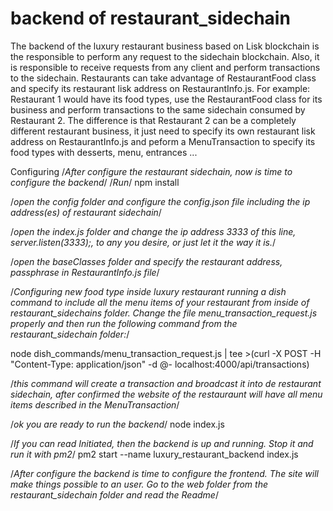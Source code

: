 # backend of restaurant_sidechain
The backend of the luxury restaurant business based on Lisk blockchain is the responsible to perform any request to the sidechain blockchain. Also, it is responsible to receive requests from any client and perform transactions to the sidechain.
Restaurants can take advantage of RestaurantFood class and specify its restaurant lisk address on RestaurantInfo.js. For example: Restaurant 1 would have its food types, use the RestaurantFood class for its business and perform transactions to the same sidechain consumed by Restaurant 2. The difference is that Restaurant 2 can be a completely different restaurant business, it just need to specify its own restaurant lisk address on RestaurantInfo.js and peform a MenuTransaction to specify its food types with desserts, menu, entrances ...

Configuring
/*After configure the restaurant sidechain, now is time to configure the backend*/
/*Run*/
npm install

/*open the config folder and configure the config.json file including the ip address(es) of restaurant sidechain*/

/*open the index.js folder and change the ip address 3333 of this line, server.listen(3333);, to any you desire, or just let it the way it is.*/

/*open the baseClasses folder and specify the restaurant address, passphrase in RestaurantInfo.js file*/

/*Configuring new food type inside luxury restaurant
running a dish command to include all the menu items of your restaurant from inside of restaurant_sidechains folder. Change the file menu_transaction_request.js properly and then run the following command from the restaurant_sidechain folder:*/ 

node dish_commands/menu_transaction_request.js | tee >(curl -X POST -H "Content-Type: application/json" -d @- localhost:4000/api/transactions)

/*this command will create a transaction and broadcast it into de restaurant sidechain, after confirmed the website of the restauraunt will have all menu items described in the MenuTransaction*/

/*ok you are ready to run the backend*/
node index.js

/*If you can read Initiated, then the backend is up and running. Stop it and run it with pm2*/
pm2 start --name luxury_restaurant_backend index.js

/*After configure the backend is time to configure the frontend. The site will make things possible to an user. Go to the web folder from the restaurant_sidechain folder and read the Readme*/
